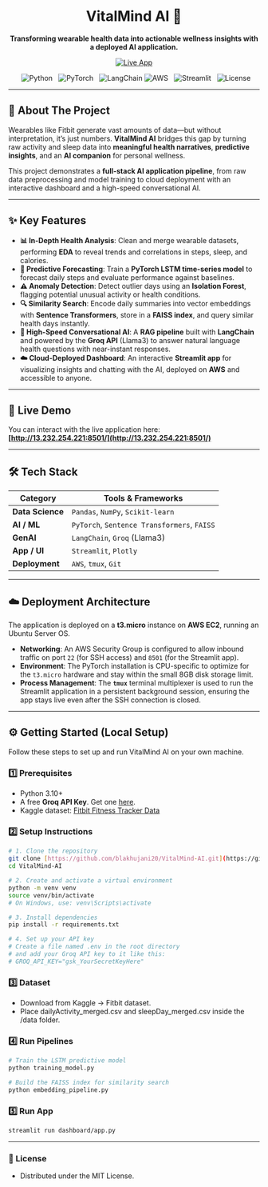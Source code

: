 <div align="center">

# VitalMind AI 🤖

**Transforming wearable health data into actionable wellness insights with a deployed AI application.**

[![Live App](https://img.shields.io/badge/Live_App-Visit_Now-brightgreen?style=for-the-badge)](http://13.232.254.221:8501/)

</div>

<p align="center">
  <img alt="Python" src="https://img.shields.io/badge/Python-blue?style=for-the-badge&logo=python">
  <img alt="PyTorch" src="https://img.shields.io/badge/PyTorch-EE4C2C?style=for-the-badge&logo=pytorch">
  <img alt="LangChain" src="https://img.shields.io/badge/LangChain-008638?style=for-the-badge">
  <img alt="AWS" src="https://img.shields.io/badge/AWS-orange?style=for-the-badge&logo=amazonaws">
  <img alt="Streamlit" src="https://img.shields.io/badge/Streamlit-FF4B4B?style=for-the-badge&logo=streamlit">
  <img alt="License" src="https://img.shields.io/badge/License-MIT-green?style=for-the-badge">
</p>

---

## 🎯 About The Project

Wearables like Fitbit generate vast amounts of data—but without interpretation, it’s just numbers.
**VitalMind AI** bridges this gap by turning raw activity and sleep data into **meaningful health narratives**, **predictive insights**, and an **AI companion** for personal wellness.

This project demonstrates a **full-stack AI application pipeline**, from raw data preprocessing and model training to cloud deployment with an interactive dashboard and a high-speed conversational AI.

---
## ✨ Key Features

- **📊 In-Depth Health Analysis**: Clean and merge wearable datasets, performing **EDA** to reveal trends and correlations in steps, sleep, and calories.
- **🔮 Predictive Forecasting**: Train a **PyTorch LSTM time-series model** to forecast daily steps and evaluate performance against baselines.
- **⚠️ Anomaly Detection**: Detect outlier days using an **Isolation Forest**, flagging potential unusual activity or health conditions.
- **🔍 Similarity Search**: Encode daily summaries into vector embeddings with **Sentence Transformers**, store in a **FAISS index**, and query similar health days instantly.
- **💬 High-Speed Conversational AI**: A **RAG pipeline** built with **LangChain** and powered by the **Groq API** (Llama3) to answer natural language health questions with near-instant responses.
- **☁️ Cloud-Deployed Dashboard**: An interactive **Streamlit app** for visualizing insights and chatting with the AI, deployed on **AWS** and accessible to anyone.

---

## 🚀 Live Demo

You can interact with the live application here:
**[http://13.232.254.221:8501/](http://13.232.254.221:8501/)**


---

## 🛠️ Tech Stack

| Category         | Tools & Frameworks                                      |
| ---------------- | ------------------------------------------------------- |
| **Data Science** | `Pandas`, `NumPy`, `Scikit-learn`                       |
| **AI / ML** | `PyTorch`, `Sentence Transformers`, `FAISS`             |
| **GenAI** | `LangChain`, `Groq` (Llama3)                        |
| **App / UI** | `Streamlit`, `Plotly`                                   |
| **Deployment** | `AWS`, `tmux`, `Git`                                |

---

## ☁️ Deployment Architecture

The application is deployed on a **t3.micro** instance on **AWS EC2**, running an Ubuntu Server OS.

-   **Networking**: An AWS Security Group is configured to allow inbound traffic on port `22` (for SSH access) and `8501` (for the Streamlit app).
-   **Environment**: The PyTorch installation is CPU-specific to optimize for the `t3.micro` hardware and stay within the small 8GB disk storage limit.
-   **Process Management**: The **`tmux`** terminal multiplexer is used to run the Streamlit application in a persistent background session, ensuring the app stays live even after the SSH connection is closed.

---

## ⚙️ Getting Started (Local Setup)

Follow these steps to set up and run VitalMind AI on your own machine.

### 1️⃣ Prerequisites
-   Python 3.10+
-   A free **Groq API Key**. Get one [here](https://groq.com/).
-   Kaggle dataset: [Fitbit Fitness Tracker Data](https://www.kaggle.com/datasets/arashnic/fitbit)

### 2️⃣ Setup Instructions

```bash
# 1. Clone the repository
git clone [https://github.com/blakhujani20/VitalMind-AI.git](https://github.com/blakhujani20/VitalMind-AI.git)
cd VitalMind-AI

# 2. Create and activate a virtual environment
python -m venv venv
source venv/bin/activate
# On Windows, use: venv\Scripts\activate

# 3. Install dependencies
pip install -r requirements.txt

# 4. Set up your API key
# Create a file named .env in the root directory
# and add your Groq API key to it like this:
# GROQ_API_KEY="gsk_YourSecretKeyHere"
```

### 3️⃣ Dataset
- Download from Kaggle → Fitbit dataset.
- Place dailyActivity_merged.csv and sleepDay_merged.csv inside the /data folder.

### 4️⃣ Run Pipelines
```bash
# Train the LSTM predictive model
python training_model.py

# Build the FAISS index for similarity search
python embedding_pipeline.py
```

### 5️⃣ Run App
```bash
streamlit run dashboard/app.py
```  
---

### 📜 License
- Distributed under the MIT License.
